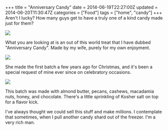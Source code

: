 +++
title = "Anniversary Candy"
date = 2014-06-19T22:27:00Z
updated = 2014-06-20T11:30:47Z
categories = ["Food"]
tags = ["home", "candy"]
+++
Aren't I lucky? How many guys get to have a truly one of a kind candy made just for them?

![](https://lh3.googleusercontent.com/-xm0JFA17S_I/U6R9zcsBA4I/AAAAAAAAAew/h2zWFMTegHk/s640/blogger-image--2114821383.jpg)

What you are looking at is an out of this world treat that I have dubbed "Anniversary Candy". Made by my wife, purely for my own enjoyment.

![](https://lh3.googleusercontent.com/-hPxrAh8memc/U6R91SC1_lI/AAAAAAAAAfA/Iqa17GbLaDg/s640/blogger-image-1267678754.jpg)

She made the first batch a few years ago for Christmas, and it's been a special request of mine ever since on celebratory occasions.

![](https://lh4.googleusercontent.com/-fkJ8sU1c7tk/U6R90Xz-xJI/AAAAAAAAAe4/aqiaX2DXaYM/s640/blogger-image-1988080906.jpg)

This batch was made with almond butter, pecans, cashews, macadamia nuts, honey, and chocolate. There's a little sprinkling of Kosher salt on top for a flavor kick.

I've always thought we could sell this stuff and make millions. I contemplate that sometimes, when I pull another candy shard out of the freezer. I'm a very rich man.

